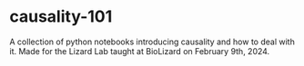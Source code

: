 # causality-101
A collection of python notebooks introducing causality and how to deal with it. Made for the Lizard Lab taught at BioLizard on February 9th, 2024.
